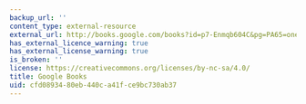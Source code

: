 ```yaml
---
backup_url: ''
content_type: external-resource
external_url: http://books.google.com/books?id=p7-Enmqb604C&pg=PA65=onepage
has_external_licence_warning: true
has_external_license_warning: true
is_broken: ''
license: https://creativecommons.org/licenses/by-nc-sa/4.0/
title: Google Books
uid: cfd08934-80eb-440c-a41f-ce9bc730ab37
---
```

